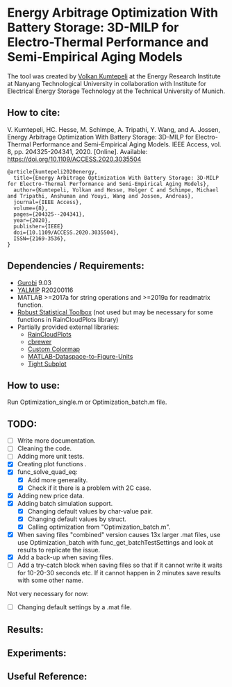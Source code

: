 # Energy Arbitrage Optimization With Battery Storage: 3D-MILP for Electro-Thermal Performance and Semi-Empirical Aging Models


The tool was created by [Volkan Kumtepeli](https://scholar.google.com/citations?user=Z43mRIsAAAAJ&hl=en) at the Energy Research Institute at Nanyang Technological University
in collaboration with Institute for Electrical Energy Storage Technology at the Technical University of Munich.


## How to cite: 

V. Kumtepeli, HC. Hesse, M. Schimpe, A. Tripathi, Y. Wang, and A. Jossen,
Energy Arbitrage Optimization With Battery Storage: 3D-MILP for Electro-Thermal Performance and Semi-Empirical Aging Models.
IEEE Access, vol. 8, pp. 204325-204341, 2020. [Online]. Available:
https://doi.org/10.1109/ACCESS.2020.3035504

```
@article{kumtepeli2020energy,
  title={Energy Arbitrage Optimization With Battery Storage: 3D-MILP for Electro-Thermal Performance and Semi-Empirical Aging Models},
  author={Kumtepeli, Volkan and Hesse, Holger C and Schimpe, Michael and Tripathi, Anshuman and Youyi, Wang and Jossen, Andreas},
  journal={IEEE Access},
  volume={8},
  pages={204325--204341},
  year={2020},
  publisher={IEEE}
  doi={10.1109/ACCESS.2020.3035504},
  ISSN={2169-3536},
}

```


## Dependencies / Requirements: 

* [Gurobi](https://www.gurobi.com/) 9.03
* [YALMIP](https://yalmip.github.io/download/) R20200116
* MATLAB >=2017a for string operations and >=2019a for readmatrix function.
* [Robust Statistical Toolbox](https://github.com/CPernet/Robust_Statistical_Toolbox) (not used but may be necessary for some functions in RainCloudPlots library) 
* Partially provided external libraries: 
  - [RainCloudPlots](https://github.com/RainCloudPlots/RainCloudPlots)
  - [cbrewer](https://www.mathworks.com/matlabcentral/fileexchange/34087-cbrewer-colorbrewer-schemes-for-matlab)
  - [Custom Colormap](https://www.mathworks.com/matlabcentral/fileexchange/69470-custom-colormap)
  - [MATLAB-Dataspace-to-Figure-Units](https://github.com/michellehirsch/MATLAB-Dataspace-to-Figure-Units)
  - [Tight Subplot](https://www.mathworks.com/matlabcentral/fileexchange/27991-tight_subplot-nh-nw-gap-marg_h-marg_w)


## How to use: 

Run Optimization_single.m or Optimization_batch.m file. 

## TODO: 

- [ ] Write more documentation.
- [ ] Cleaning the code.
- [ ] Adding more unit tests.
- [x] Creating plot functions .
- [x] func_solve_quad_eq:
  - [x] Add more generality. 
  - [x] Check if it there is a problem with 2C case.
- [x] Adding new price data.
- [x] Adding batch simulation support. 
  - [x] Changing default values by char-value pair. 
  - [x] Changing default values by struct. 	
  - [x] Calling optimization from "Optimization_batch.m".
- [x] When saving files "combined" version causes 13x larger .mat files, use use Optimization_batch with func_get_batchTestSettings and look at results to replicate the issue.
- [x] Add a back-up when saving files.
- [ ] Add a try-catch block when saving files so that if it cannot write it waits for 10-20-30 seconds etc. If it cannot happen in 2 minutes save results with some other name. 

Not very necessary for now:
- [ ] Changing default settings by a .mat file. 

## Results:

## Experiments:

## Useful Reference:
